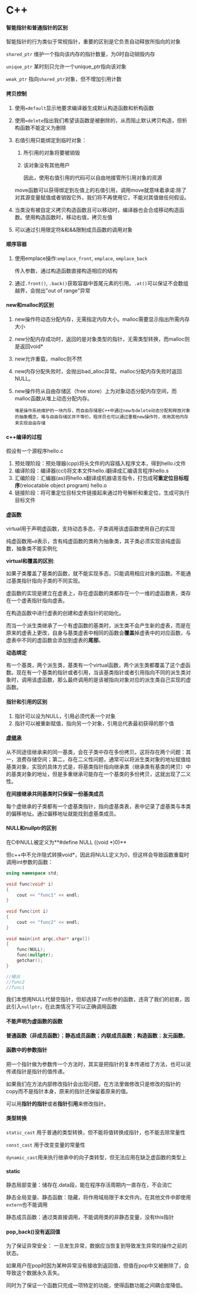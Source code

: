 # C++

#### 智能指针和普通指针的区别

智能指针的行为类似于常规指针，重要的区别是它负责自动释放所指向的对象

`shared_ptr` 维护一个指向该内存的指针数量，为0时自动销毁内存

 `unique_ptr` 某时刻只允许一个unique_ptr指向该对象 

`weak_ptr` 指向`shared_ptr`对象，但不增加引用计数

#### 拷贝控制

1. 使用`=default`显示地要求编译器生成默认构造函数和析构函数

2. 使用`=delete`指出我们希望该函数是被删除的，从而阻止默认拷贝构造，但析构函数不能定义为删除

3. 右值引用只能绑定到临时对象：

    1. 所引用的对象将要被销毁

    2. 该对象没有其他用户

        因此，使用右值引用的代码可以自由地接管所引用对象的资源

    move函数可以获得绑定到左值上的右值引用，调用move就意味着承诺:除了对其源变量赋值或者销毁它外，我们将不再使用它，不能对其值做任何假设。

4. 当类没有被自定义拷贝构造函数且可以移动时，编译器也会合成移动构造函数。使用构造函数时，移动右值，拷贝左值

5. 可以通过引用限定符&和&&限制成员函数的调用对象

#### 顺序容器

1. 使用emplace操作:`emplace_front`, `emplace`, `emplace_back`

    传入参数，通过构造函数直接构造相应的结构

2. 通过`.front()`, `.back()`获取容器中首尾元素的引用。`.at()`可以保证不会数组越界，会抛出"out of range"异常

#### new和malloc的区别

1. new操作符动态分配内存，无需指定内存大小。malloc需要显示指出所需内存大小

2. new分配内存成功时，返回的是对象类型的指针，无需类型转换，而malloc则是返回void*

3. new允许重载，malloc则不然

4. new内存分配失败时，会抛出bad_alloc异常。malloc分配内存失败时返回NULL。

5. new操作符从自由存储区（free store）上为对象动态分配内存空间，而malloc函数从堆上动态分配内存。

    `堆是操作系统维护的一块内存，而自由存储是C++中通过new与delete动态分配和释放对象的抽象概念。堆与自由存储区并不等价。程序员也可以通过重载new操作符，改用其他内存来实现自由存储`


#### c++编译的过程

假设有一个源程序hello.c

1. 预处理阶段：预处理器(cpp)将头文件的内容插入程序文本，得到hello.i文件
2. 编译阶段：编译器(ccl)将文本文件hello.i翻译成汇编语言程序hello.s
3. 汇编阶段：汇编器(as)将hello.s翻译成机器语言指令，打包成**可重定位目标程序**(relocatable object program) hello.o
4. 链接阶段：将可重定位目标文件链接起来通过符号解析和重定位，生成可执行目标文件

#### 虚函数

virtual用于声明虚函数，支持动态多态，子类调用该虚函数使用自己的实现

纯虚函数用`=0`表示，含有纯虚函数的类称为抽象类，其子类必须实现该纯虚函数，抽象类不能实例化

**virtual和覆盖的区别**:

如果子类覆盖了基类的函数，就不能实现多态，只能调用相应对象的函数。不能通过基类指针指向子类的不同实现。

虚函数的实现是建立在虚表上，存在虚函数的类都存在一个一维的虚函数表，类存在一个虚表指针指向虚表。

在构造函数中进行虚表的创建和虚表指针的初始化。

而当一个派生类继承了一个有虚函数的基类时，派生类不会产生新的虚表，而是在原来的虚表上更改，自身与基类虚表中相同的函数会**覆盖**掉虚表中的对应函数，与虚表中不同的虚函数会添加到虚表的**尾部**。

**动态绑定**

有一个基类，两个派生类，基类有一个virtual函数，两个派生类都覆盖了这个虚函数。现在有一个基类的指针或者引用，当该基类指针或者引用指向不同的派生类对象时，调用该虚函数，那么最终调用的是该被指向对象对应的派生类自己实现的虚函数。

#### 指针和引用的区别

1. 指针可以设为NULL，引用必须代表一个对象
2. 指针可以被重新赋值，指向另一个对象，引用总代表最初获得的那个值

#### [虚继承](https://blog.csdn.net/longlovefilm/article/details/80558879?utm_medium=distribute.pc_relevant.none-task-blog-BlogCommendFromMachineLearnPai2-1.baidujs&dist_request_id=0f1eb594-7b69-46c4-b10d-7da4d69f4a68&depth_1-utm_source=distribute.pc_relevant.none-task-blog-BlogCommendFromMachineLearnPai2-1.baidujs)

从不同途径继承来的同一基类，会在子类中存在多份拷贝。这将存在两个问题：其一，浪费存储空间；第二，存在二义性问题，通常可以将派生类对象的地址赋值给基类对象，实现的具体方式是，将基类指针指向继承类（继承类有基类的拷贝）中的基类对象的地址，但是多重继承可能存在一个基类的多份拷贝，这就出现了二义性。

**在间接继承共同基类时只保留一份基类成员**

每个虚继承的子类都有一个虚基类指针，指向虚基类表，表中记录了虚基类与本类的偏移地址。通过偏移地址就能找到虚基类成员。

#### NULL和nullptr的区别

在C中NULL被定义为**#define NULL ((void \*)0)**

但c++中不允许隐式转换void*，因此将NULL定义为0，但这样会导致函数重载时调用int参数的函数：

```c++
using namespace std;
 
void func(void* i)
{
	cout << "func1" << endl;
}
 
void func(int i)
{
	cout << "func2" << endl;
}
 
void main(int argc,char* argv[])
{
	func(NULL);
	func(nullptr);
	getchar();
}

//输出
//func2
//func1
```

我们本想用NULL代替空指针，但却选择了int形参的函数，违背了我们的初衷，因此引入`nullptr`，在此类情况下可以正确调用函数

#### 不能声明为虚函数的函数

**普通函数（非成员函数）**；**静态成员函数**；**内联成员函数**；**构造函数**；**友元函数**。

#### 函数中的参数指针

把一个指针做为参数传一个方法时，其实是把指针的复本传递给了方法，也可以说传递指针是指针的值传递。

如果我们在方法内部修改指针会出现问题，在方法里做修改只是修改的指针的copy而不是指针本身，原来的指针还保留着原来的值。

可以用**指针的指针**或者**指针引用**来修改指针。

#### 类型转换

`static_cast` 用于普通的类型转换，但不能将值转换成指针，也不能去除常量性

`const_cast` 用于改变变量的常量性

`dynamic_cast`用来执行继承中的向子类转型，但无法应用在缺乏虚函数的类型上

#### static

静态局部变量：储存在.data段，能在程序存活周期内一直存在，不会消亡

静态全局变量、静态函数：隐藏，将作用域局限于本文件内，在其他文件中即使用`extern`也不能调用

静态成员函数：通过类直接调用，不能调用类的非静态变量，没有this指针

#### pop_back()没有返回值

为了保证异常安全：
一旦发生异常，数据应当恢复到导致发生异常的操作之前的状态。

如果用户在pop时因为某种异常没有接收到返回值，但值在pop中又被删除了，会导致这个数据永久丢失。

同时为了保证一个函数只完成一项特定的功能，使得函数功能之间耦合度降低。

